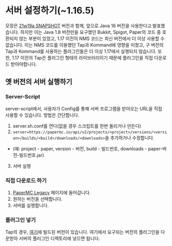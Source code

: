 # 서버 설정하기(~1.16.5)

모장은 [21w19a SNAPSHOT](https://www.minecraft.net/en-us/article/minecraft-snapshot-21w19a) 버전과 함께, 앞으로 Java 16 버전을 사용한다고 발표했습니다. 하지만 이는 Java 1.8 버전만을 요구했던 Bukkit, Spigot, Paper의 코드 중 호환되지 않는 부분이 있었고, 1.17 이전의 NMS 코드는 최신 버전에서 더 이상 사용할 수 없습니다. 이는 NMS 코드를 이용했던 Tap과 Kommand에 영향을 미쳤고, 구 버전의 Tap과 Kommand를 사용하는 플러그인들은 더 이상 1.17에서 실행되지 않습니다. 또한, 1.17 이전의 Tap은 플러그인 형태의 라이브러리이기 때문에 플러그인을 직접 다운로드 받아야합니다.

## 옛 버전의 서버 실행하기
### Server-Script
server-script에서, 사용자가 Config를 통해 서버 프로그램을 받아오는 URL을 직접 사용할 수 있습니다. 방법은 간단합니다.

1. server.sh.conf를 연다(없을 경우 스크립트를 한번 돌리거나 만든다)
2. `server=https://papermc.io/api/v2/projects/<project>/versions/<version>/builds/<build>/downloads/<downloads>`을 추가하거나 수정합니다.
  - (예: project - paper, version - 버전, build - 빌드번호, downloads - paper-버전-빌드번호.jar)
3. 서버 실행

### 직접 다운로드 하기
1. [PaperMC Legacy](https://papermc.io/legacy) 페이지에 들어갑니다.
2. 원하는 버전을 선택합니다.
3. 서버를 실행합니다.

### 플러그인 넣기
Tap의 경우, [여기](https://github.com/monun/tap/releases)에 빌드된 버전이 있습니다. 여기에서 요구되는 버전의 플러그인을 다운받아 서버의 플러그인 디렉토리에 넣으면 됩니다.

<!---이미지 추가 예정-->

